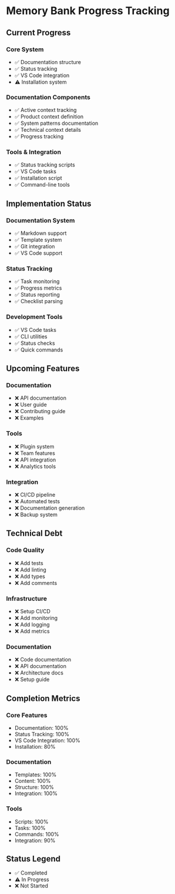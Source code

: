 # Memory Bank Progress Tracking

## Current Progress

### Core System
- ✅ Documentation structure
- ✅ Status tracking
- ✅ VS Code integration
- ⚠️ Installation system

### Documentation Components
- ✅ Active context tracking
- ✅ Product context definition
- ✅ System patterns documentation
- ✅ Technical context details
- ✅ Progress tracking

### Tools & Integration
- ✅ Status tracking scripts
- ✅ VS Code tasks
- ✅ Installation script
- ✅ Command-line tools

## Implementation Status

### Documentation System
- ✅ Markdown support
- ✅ Template system
- ✅ Git integration
- ✅ VS Code support

### Status Tracking
- ✅ Task monitoring
- ✅ Progress metrics
- ✅ Status reporting
- ✅ Checklist parsing

### Development Tools
- ✅ VS Code tasks
- ✅ CLI utilities
- ✅ Status checks
- ✅ Quick commands

## Upcoming Features

### Documentation
- ❌ API documentation
- ❌ User guide
- ❌ Contributing guide
- ❌ Examples

### Tools
- ❌ Plugin system
- ❌ Team features
- ❌ API integration
- ❌ Analytics tools

### Integration
- ❌ CI/CD pipeline
- ❌ Automated tests
- ❌ Documentation generation
- ❌ Backup system

## Technical Debt

### Code Quality
- ❌ Add tests
- ❌ Add linting
- ❌ Add types
- ❌ Add comments

### Infrastructure
- ❌ Setup CI/CD
- ❌ Add monitoring
- ❌ Add logging
- ❌ Add metrics

### Documentation
- ❌ Code documentation
- ❌ API documentation
- ❌ Architecture docs
- ❌ Setup guide

## Completion Metrics

### Core Features
- Documentation: 100%
- Status Tracking: 100%
- VS Code Integration: 100%
- Installation: 80%

### Documentation
- Templates: 100%
- Content: 100%
- Structure: 100%
- Integration: 100%

### Tools
- Scripts: 100%
- Tasks: 100%
- Commands: 100%
- Integration: 90%

## Status Legend
- ✅ Completed
- ⚠️ In Progress
- ❌ Not Started
